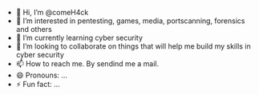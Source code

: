 - 👋 Hi, I’m @comeH4ck
- 👀 I’m interested in pentesting, games, media, portscanning, forensics and others
- 🌱 I’m currently learning cyber security
- 💞️ I’m looking to collaborate on things that will help me build my skills in cyber security
- 📫 How to reach me. By sendind me a mail.
- 😄 Pronouns: ...
- ⚡ Fun fact: ...

<!---
comeH4ck/comeH4ck is a ✨ special ✨ repository because its `README.md` (this file) appears on your GitHub profile.
You can click the Preview link to take a look at your changes.
--->
